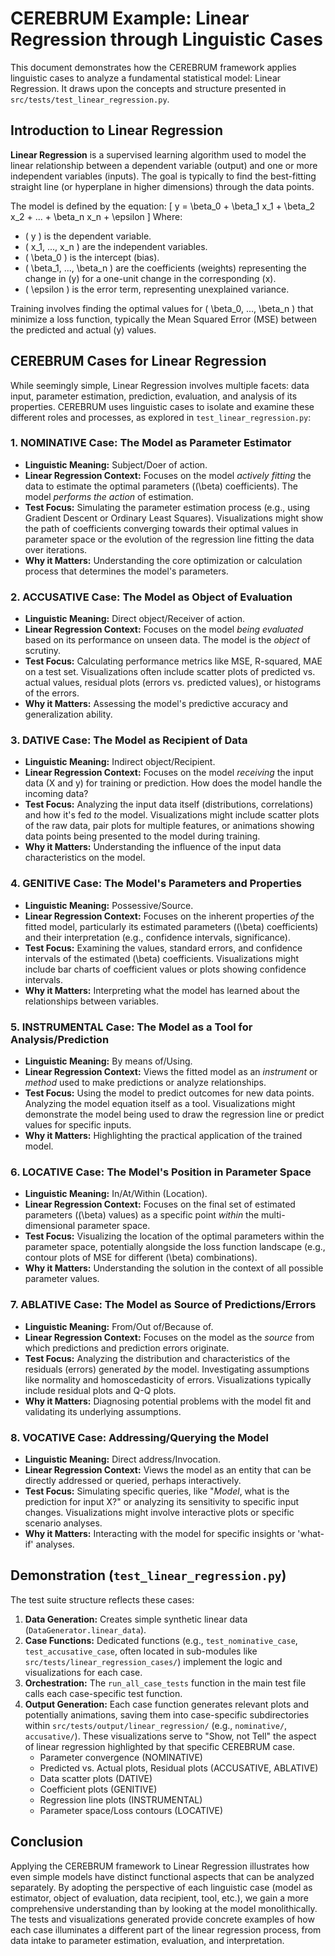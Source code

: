 # CEREBRUM Example: Linear Regression through Linguistic Cases

This document demonstrates how the CEREBRUM framework applies linguistic cases to analyze a fundamental statistical model: Linear Regression. It draws upon the concepts and structure presented in `src/tests/test_linear_regression.py`.

## Introduction to Linear Regression

**Linear Regression** is a supervised learning algorithm used to model the linear relationship between a dependent variable (output) and one or more independent variables (inputs). The goal is typically to find the best-fitting straight line (or hyperplane in higher dimensions) through the data points.

The model is defined by the equation:
\[ y = \beta_0 + \beta_1 x_1 + \beta_2 x_2 + ... + \beta_n x_n + \epsilon \]
Where:
- \( y \) is the dependent variable.
- \( x_1, ..., x_n \) are the independent variables.
- \( \beta_0 \) is the intercept (bias).
- \( \beta_1, ..., \beta_n \) are the coefficients (weights) representing the change in \(y\) for a one-unit change in the corresponding \(x\).
- \( \epsilon \) is the error term, representing unexplained variance.

Training involves finding the optimal values for \( \beta_0, ..., \beta_n \) that minimize a loss function, typically the Mean Squared Error (MSE) between the predicted and actual \(y\) values.

## CEREBRUM Cases for Linear Regression

While seemingly simple, Linear Regression involves multiple facets: data input, parameter estimation, prediction, evaluation, and analysis of its properties. CEREBRUM uses linguistic cases to isolate and examine these different roles and processes, as explored in `test_linear_regression.py`:

### 1. NOMINATIVE Case: The Model as Parameter Estimator

- **Linguistic Meaning:** Subject/Doer of action.
- **Linear Regression Context:** Focuses on the model *actively fitting* the data to estimate the optimal parameters (\(\beta\) coefficients). The model *performs the action* of estimation.
- **Test Focus:** Simulating the parameter estimation process (e.g., using Gradient Descent or Ordinary Least Squares). Visualizations might show the path of coefficients converging towards their optimal values in parameter space or the evolution of the regression line fitting the data over iterations.
- **Why it Matters:** Understanding the core optimization or calculation process that determines the model's parameters.

### 2. ACCUSATIVE Case: The Model as Object of Evaluation

- **Linguistic Meaning:** Direct object/Receiver of action.
- **Linear Regression Context:** Focuses on the model *being evaluated* based on its performance on unseen data. The model is the *object* of scrutiny.
- **Test Focus:** Calculating performance metrics like MSE, R-squared, MAE on a test set. Visualizations often include scatter plots of predicted vs. actual values, residual plots (errors vs. predicted values), or histograms of the errors.
- **Why it Matters:** Assessing the model's predictive accuracy and generalization ability.

### 3. DATIVE Case: The Model as Recipient of Data

- **Linguistic Meaning:** Indirect object/Recipient.
- **Linear Regression Context:** Focuses on the model *receiving* the input data (X and y) for training or prediction. How does the model handle the incoming data?
- **Test Focus:** Analyzing the input data itself (distributions, correlations) and how it's fed *to* the model. Visualizations might include scatter plots of the raw data, pair plots for multiple features, or animations showing data points being presented to the model during training.
- **Why it Matters:** Understanding the influence of the input data characteristics on the model.

### 4. GENITIVE Case: The Model's Parameters and Properties

- **Linguistic Meaning:** Possessive/Source.
- **Linear Regression Context:** Focuses on the inherent properties *of* the fitted model, particularly its estimated parameters (\(\beta\) coefficients) and their interpretation (e.g., confidence intervals, significance).
- **Test Focus:** Examining the values, standard errors, and confidence intervals of the estimated \(\beta\) coefficients. Visualizations might include bar charts of coefficient values or plots showing confidence intervals.
- **Why it Matters:** Interpreting what the model has learned about the relationships between variables.

### 5. INSTRUMENTAL Case: The Model as a Tool for Analysis/Prediction

- **Linguistic Meaning:** By means of/Using.
- **Linear Regression Context:** Views the fitted model as an *instrument* or *method* used to make predictions or analyze relationships.
- **Test Focus:** Using the model to predict outcomes for new data points. Analyzing the model equation itself as a tool. Visualizations might demonstrate the model being used to draw the regression line or predict values for specific inputs.
- **Why it Matters:** Highlighting the practical application of the trained model.

### 6. LOCATIVE Case: The Model's Position in Parameter Space

- **Linguistic Meaning:** In/At/Within (Location).
- **Linear Regression Context:** Focuses on the final set of estimated parameters (\(\beta\) values) as a specific point *within* the multi-dimensional parameter space.
- **Test Focus:** Visualizing the location of the optimal parameters within the parameter space, potentially alongside the loss function landscape (e.g., contour plots of MSE for different \(\beta\) combinations).
- **Why it Matters:** Understanding the solution in the context of all possible parameter values.

### 7. ABLATIVE Case: The Model as Source of Predictions/Errors

- **Linguistic Meaning:** From/Out of/Because of.
- **Linear Regression Context:** Focuses on the model as the *source* from which predictions and prediction errors originate.
- **Test Focus:** Analyzing the distribution and characteristics of the residuals (errors) generated *by* the model. Investigating assumptions like normality and homoscedasticity of errors. Visualizations typically include residual plots and Q-Q plots.
- **Why it Matters:** Diagnosing potential problems with the model fit and validating its underlying assumptions.

### 8. VOCATIVE Case: Addressing/Querying the Model

- **Linguistic Meaning:** Direct address/Invocation.
- **Linear Regression Context:** Views the model as an entity that can be directly addressed or queried, perhaps interactively.
- **Test Focus:** Simulating specific queries, like "*Model*, what is the prediction for input X?" or analyzing its sensitivity to specific input changes. Visualizations might involve interactive plots or specific scenario analyses.
- **Why it Matters:** Interacting with the model for specific insights or 'what-if' analyses.

## Demonstration (`test_linear_regression.py`)

The test suite structure reflects these cases:
1.  **Data Generation:** Creates simple synthetic linear data (`DataGenerator.linear_data`).
2.  **Case Functions:** Dedicated functions (e.g., `test_nominative_case`, `test_accusative_case`, often located in sub-modules like `src/tests/linear_regression_cases/`) implement the logic and visualizations for each case.
3.  **Orchestration:** The `run_all_case_tests` function in the main test file calls each case-specific test function.
4.  **Output Generation:** Each case function generates relevant plots and potentially animations, saving them into case-specific subdirectories within `src/tests/output/linear_regression/` (e.g., `nominative/`, `accusative/`). These visualizations serve to "Show, not Tell" the aspect of linear regression highlighted by that specific CEREBRUM case.
    - Parameter convergence (NOMINATIVE)
    - Predicted vs. Actual plots, Residual plots (ACCUSATIVE, ABLATIVE)
    - Data scatter plots (DATIVE)
    - Coefficient plots (GENITIVE)
    - Regression line plots (INSTRUMENTAL)
    - Parameter space/Loss contours (LOCATIVE)

## Conclusion

Applying the CEREBRUM framework to Linear Regression illustrates how even simple models have distinct functional aspects that can be analyzed separately. By adopting the perspective of each linguistic case (model as estimator, object of evaluation, data recipient, tool, etc.), we gain a more comprehensive understanding than by looking at the model monolithically. The tests and visualizations generated provide concrete examples of how each case illuminates a different part of the linear regression process, from data intake to parameter estimation, evaluation, and interpretation. 